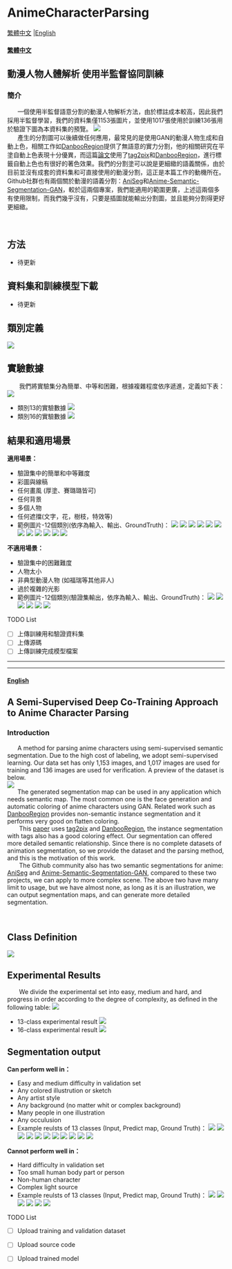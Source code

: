 # AnimeCharacterParsing

[繁體中文](#繁體中文) |[English](#English)


#### [繁體中文](#繁體中文)

## 動漫人物人體解析 使用半監督協同訓練  


### 簡介
&nbsp; &nbsp; &nbsp;&nbsp;一個使用半監督語意分割的動漫人物解析方法，由於標註成本較高，因此我們採用半監督學習，我們的資料集僅1153張圖片，並使用1017張使用於訓練136張用於驗證下圖為本資料集的預覽。
![](https://i.imgur.com/o8V06jK.png)  
&nbsp; &nbsp; &nbsp;&nbsp;產生的分割圖可以後續做任何應用，最常見的是使用GAN的動漫人物生成和自動上色，相關工作如[DanbooRegion](https://github.com/lllyasviel/DanbooRegion)提供了無語意的實力分割，他的相關研究在平塗自動上色表現十分優異，而這篇[論文](https://www.sysu-imsl.com/files/PG2021/line_art_colorization_pg2021_main.pdf)使用了[tag2pix](https://github.com/blandocs/Tag2Pix)和[DanbooRegion](https://github.com/lllyasviel/DanbooRegion)，進行標籤自動上色也有很好的著色效果。我們的分割塗可以說是更細緻的語義關係，由於目前並沒有成套的資料集和可直接使用的動漫分割，這正是本篇工作的動機所在。Github社群也有兩個關於動漫的語義分割：[AniSeg](https://github.com/jerryli27/AniSeg)和[Anime-Semantic-Segmentation-GAN](https://github.com/pit-ray/Anime-Semantic-Segmentation-GAN)，較於這兩個專案，我們能適用的範圍更廣，上述這兩個多有使用限制，而我們幾乎沒有，只要是插圖就能輸出分割圖，並且能夠分割得更好更細緻。
  
&nbsp; &nbsp; &nbsp;&nbsp;

## 方法

- 待更新

## 資料集和訓練模型下載
- 待更新

## 類別定義  
 ![](https://i.imgur.com/XQCPWCs.png)


## 實驗數據
&nbsp; &nbsp; &nbsp;&nbsp; 我們將實驗集分為簡單、中等和困難，根據複雜程度依序遞進，定義如下表：
![](https://i.imgur.com/4dHkzNE.png)
- 類別13的實驗數據
     ![](https://i.imgur.com/PCAjdYY.png)
- 類別16的實驗數據
     ![](https://i.imgur.com/7cdKW2S.png)

## 結果和適用場景
**適用場景：**
- 驗證集中的簡單和中等難度
- 彩圖與線稿
- 任何畫風 (厚塗、賽璐璐皆可)
- 任何背景  
- 多個人物  
- 任何遮擋(文字，花，樹枝，特效等)  
- 範例圖片-12個類別(依序為輸入、輸出、GroundTruth)：
![](https://i.imgur.com/PEnYlG3.png)
![](https://i.imgur.com/s4USR73.png)
![](https://i.imgur.com/Mq5LAUc.png)
![](https://i.imgur.com/T2jxWuP.png)
![](https://i.imgur.com/PfMmq3Z.png)
![](https://i.imgur.com/DbTuj8K.png)
![](https://i.imgur.com/WKK75cJ.png)
![](https://i.imgur.com/P7BFCTW.png)
![](https://i.imgur.com/VFUhHlV.png)
![](https://i.imgur.com/V6cAHSj.png)
![](https://i.imgur.com/DlWLP8I.png)
![](https://i.imgur.com/jP3c6gT.png)  
  
**不適用場景：**  
- 驗證集中的困難難度
- 人物太小
- 非典型動漫人物 (如福瑞等其他非人)
- 過於複雜的光影
- 範例圖片-12個類別(驗證集輸出，依序為輸入、輸出、GroundTruth)：
![](https://i.imgur.com/ce8hz41.png)
![](https://i.imgur.com/K6uJmqQ.png)
![](https://i.imgur.com/MnOineG.jpg)
![](https://i.imgur.com/MLIyVm8.png)
![](https://i.imgur.com/XPuVD6F.jpg)
![](https://i.imgur.com/zSE4vny.png)  

 
TODO List
- [ ] 上傳訓練用和驗證資料集
- [ ] 上傳源碼
- [ ] 上傳訓練完成模型檔案
--------------------------------------
--------------------------------------
#### [English](#English)

## A Semi-Supervised Deep Co-Training Approach to Anime Character Parsing  


### Introduction
&nbsp; &nbsp; &nbsp;&nbsp;A method for parsing anime characters using semi-supervised semantic segmentation. Due to the high cost of labeling, we adopt semi-supervised learning. Our data set has only 1,153 images, and 1,017 images are used for training and 136 images are used for verification. A preview of the dataset is below.  
![](https://i.imgur.com/o8V06jK.png)  
&nbsp; &nbsp; &nbsp;&nbsp;The generated segmentation map can be used in any  application which needs semantic map. The most common one is the face generation and automatic coloring of anime characters using GAN. Related work such as [DanbooRegion](https://github.com/lllyasviel/DanbooRegion) provides non-semantic instance segmentation and it performs very good on flatten coloring.  
&nbsp; &nbsp; &nbsp;&nbsp; This [paper](https://www.sysu-imsl.com/files/PG2021/line_art_colorization_pg2021_main.pdf) uses [tag2pix](https://github.com/blandocs/Tag2Pix) and 
[DanbooRegion](https://github.com/lllyasviel/DanbooRegion), the instance segmentation with tags also has a good coloring effect. Our segmentation can offered more detailed semantic relationship. Since there is no complete datasets of animation segmentation, so we provide the dataset and the parsing method, and this is the motivation of this work.   
&nbsp; &nbsp; &nbsp;&nbsp; The Github community also has two semantic segmentations for anime: [AniSeg](https://github.com/jerryli27/AniSeg) and [Anime-Semantic-Segmentation-GAN](https://github.com/pit-ray/Anime-Semantic-Segmentation-GAN), compared to these two projects, we can apply to more complex scene. The above two have many limit to usage, but we have almost none, as long as it is an illustration, we can output segmentation maps, and can generate more detailed segmentation.
  
&nbsp; &nbsp; &nbsp;&nbsp;



## Class Definition  
 ![](https://i.imgur.com/XQCPWCs.png)


## Experimental Results
&nbsp; &nbsp; &nbsp;&nbsp; We divide the experimental set into easy, medium and hard, and progress in order according to the degree of complexity, as defined in the following table:
![](https://i.imgur.com/4dHkzNE.png)
- 13-class experimental result
     ![](https://i.imgur.com/PCAjdYY.png)
- 16-class experimental result
     ![](https://i.imgur.com/7cdKW2S.png)

## Segmentation output
**Can perform well in：**
- Easy and medium difficulty in validation set
- Any colored illustrution or sketch
- Any artist style
- Any background (no matter whit or complex background)  
- Many people in one illustration 
- Any occulusion  
- Example reulsts of 13 classes (Input, Predict map, Ground Truth)：
![](https://i.imgur.com/PEnYlG3.png)
![](https://i.imgur.com/s4USR73.png)
![](https://i.imgur.com/Mq5LAUc.png)
![](https://i.imgur.com/T2jxWuP.png)
![](https://i.imgur.com/PfMmq3Z.png)
![](https://i.imgur.com/DbTuj8K.png)
![](https://i.imgur.com/fYfNrLt.png)
![](https://i.imgur.com/VFUhHlV.png)
![](https://i.imgur.com/V6cAHSj.png)
![](https://i.imgur.com/DlWLP8I.png)
![](https://i.imgur.com/jP3c6gT.png)  
  
**Cannot perform well in：**  
- Hard difficulty in validation set
- Too small human body part or person
- Non-human character
- Complex light source
- Example reulsts of 13 classes (Input, Predict map, Ground Truth)：
![](https://i.imgur.com/ce8hz41.png)
![](https://i.imgur.com/K6uJmqQ.png)
![](https://i.imgur.com/MnOineG.jpg)
![](https://i.imgur.com/MLIyVm8.png)
![](https://i.imgur.com/XPuVD6F.jpg)
![](https://i.imgur.com/zSE4vny.png)  

 
TODO List
- [ ] Upload training and validation dataset
- [ ] Upload source code
- [ ] Upload trained model


